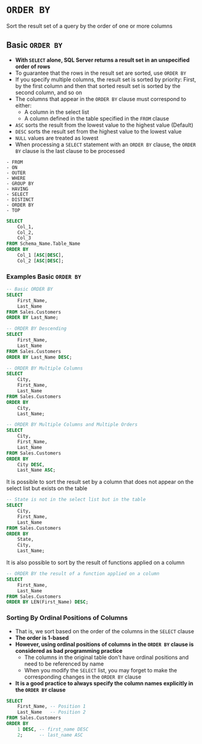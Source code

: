 # `ORDER BY`

Sort the result set of a query by the order of one or more columns

## Basic `ORDER BY`

- **With `SELECT` alone, SQL Server returns a result set in an unspecified order of rows**
- To guarantee that the rows in the result set are sorted, use `ORDER BY`
- If you specify multiple columns, the result set is sorted by priority: First, by the first column and then that sorted result set is sorted by the second column, and so on
- The columns that appear in the `ORDER BY` clause must correspond to either:
  - A column in the select list
  - A column defined in the table specified in the `FROM` clause
- `ASC` sorts the result from the lowest value to the highest value (Default)
- `DESC` sorts the result set from the highest value to the lowest value
- `NULL` values are treated as lowest
- When processing a `SELECT` statement with an `ORDER BY` clause, the `ORDER BY` clause is the last clause to be processed

```
- FROM
- ON
- OUTER
- WHERE
- GROUP BY
- HAVING
- SELECT
- DISTINCT
- ORDER BY
- TOP
```

```sql
SELECT 
    Col_1, 
    Col_2, 
    Col_3
FROM Schema_Name.Table_Name
ORDER BY 
    Col_1 [ASC|DESC], 
    Col_2 [ASC|DESC];
```

### Examples Basic `ORDER BY`

```sql
-- Basic ORDER BY
SELECT 
    First_Name, 
    Last_Name
FROM Sales.Customers
ORDER BY Last_Name;
```

```sql
-- ORDER BY Descending
SELECT 
    First_Name, 
    Last_Name
FROM Sales.Customers
ORDER BY Last_Name DESC;
```

```sql
-- ORDER BY Multiple Columns
SELECT
    City, 
    First_Name, 
    Last_Name
FROM Sales.Customers
ORDER BY 
    City, 
    Last_Name;
```

```sql
-- ORDER BY Multiple Columns and Multiple Orders
SELECT
    City, 
    First_Name, 
    Last_Name
FROM Sales.Customers
ORDER BY 
    City DESC, 
    Last_Name ASC;
```

It is possible to sort the result set by a column that does not appear on the select list but exists on the table

```sql
-- State is not in the select list but in the table
SELECT
    City, 
    First_Name, 
    Last_Name
FROM Sales.Customers
ORDER BY 
    State,
    City,
    Last_Name;
```

It is also possible to sort by the result of functions applied on a column

```sql
-- ORDER BY the result of a function applied on a column
SELECT 
    First_Name, 
    Last_Name
FROM Sales.Customers
ORDER BY LEN(First_Name) DESC;
```

### Sorting By Ordinal Positions of Columns

- That is, we sort based on the order of the columns in the `SELECT` clause
- **The order is 1-based**
- **However, using ordinal positions of columns in the `ORDER BY` clause is considered as bad programming practice**
  - The columns in the original table don't have ordinal positions and need to be referenced by name
  - When you modify the `SELECT` list, you may forget to make the corresponding changes in the `ORDER BY` clause
- **It is a good practice to always specify the column names explicitly in the `ORDER BY` clause**

```sql
SELECT 
    First_Name, -- Position 1
    Last_Name   -- Position 2
FROM Sales.Customers
ORDER BY 
    1 DESC, -- first_name DESC
    2;      -- last_name ASC
```
